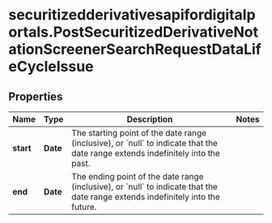 # securitizedderivativesapifordigitalportals.PostSecuritizedDerivativeNotationScreenerSearchRequestDataLifeCycleIssue

## Properties

Name | Type | Description | Notes
------------ | ------------- | ------------- | -------------
**start** | **Date** | The starting point of the date range (inclusive), or &#x60;null&#x60; to indicate that the date range extends indefinitely into the past. | 
**end** | **Date** | The ending point of the date range (inclusive), or &#x60;null&#x60; to indicate that the date range extends indefinitely into the future. | 


